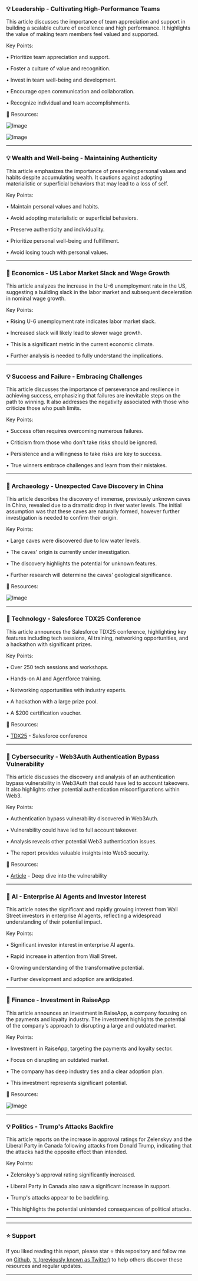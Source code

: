 ### 💡 Leadership - Cultivating High-Performance Teams

This article discusses the importance of team appreciation and support in building a scalable culture of excellence and high performance.  It highlights the value of making team members feel valued and supported.

Key Points:

• Prioritize team appreciation and support.


• Foster a culture of value and recognition.


• Invest in team well-being and development.


• Encourage open communication and collaboration.


• Recognize individual and team accomplishments.



🔗 Resources:

![Image](https://pbs.twimg.com/media/GlgGwoKWEAEWqWU?format=jpg&name=small)

![Image](https://pbs.twimg.com/media/GlgGwqEWgAAxtKB?format=jpg&name=small)


---

### 💡 Wealth and Well-being - Maintaining Authenticity

This article emphasizes the importance of preserving personal values and habits despite accumulating wealth. It cautions against adopting materialistic or superficial behaviors that may lead to a loss of self.

Key Points:

• Maintain personal values and habits.


• Avoid adopting materialistic or superficial behaviors.


• Preserve authenticity and individuality.


• Prioritize personal well-being and fulfillment.


• Avoid losing touch with personal values.



---

### 🤖 Economics - US Labor Market Slack and Wage Growth

This article analyzes the increase in the U-6 unemployment rate in the US, suggesting a building slack in the labor market and subsequent deceleration in nominal wage growth.

Key Points:

• Rising U-6 unemployment rate indicates labor market slack.


• Increased slack will likely lead to slower wage growth.


• This is a significant metric in the current economic climate.


• Further analysis is needed to fully understand the implications.


---

### 💡 Success and Failure - Embracing Challenges

This article discusses the importance of perseverance and resilience in achieving success, emphasizing that failures are inevitable steps on the path to winning.  It also addresses the negativity associated with those who criticize those who push limits.

Key Points:

• Success often requires overcoming numerous failures.


• Criticism from those who don't take risks should be ignored.


• Persistence and a willingness to take risks are key to success.


• True winners embrace challenges and learn from their mistakes.



---

### 🤖 Archaeology - Unexpected Cave Discovery in China

This article describes the discovery of immense, previously unknown caves in China, revealed due to a dramatic drop in river water levels.  The initial assumption was that these caves are naturally formed, however further investigation is needed to confirm their origin.

Key Points:

• Large caves were discovered due to low water levels.


• The caves' origin is currently under investigation.


• The discovery highlights the potential for unknown features.


• Further research will determine the caves' geological significance.



🔗 Resources:

![Image](https://pbs.twimg.com/media/Gleplo8bwAARyYW?format=jpg&name=small)


---

### 🚀 Technology - Salesforce TDX25 Conference

This article announces the Salesforce TDX25 conference, highlighting key features including tech sessions, AI training, networking opportunities, and a hackathon with significant prizes.

Key Points:

• Over 250 tech sessions and workshops.


• Hands-on AI and Agentforce training.


• Networking opportunities with industry experts.


• A hackathon with a large prize pool.


• A $200 certification voucher.


🔗 Resources:

• [TDX25](http://sforce.co/cgltdx25) -  Salesforce conference


---

### 🤖 Cybersecurity - Web3Auth Authentication Bypass Vulnerability

This article discusses the discovery and analysis of an authentication bypass vulnerability in Web3Auth that could have led to account takeovers.  It also highlights other potential authentication misconfigurations within Web3.

Key Points:

• Authentication bypass vulnerability discovered in Web3Auth.


• Vulnerability could have led to full account takeover.


• Analysis reveals other potential Web3 authentication issues.


• The report provides valuable insights into Web3 security.



🔗 Resources:

• [Article](https://t.co/stjqbwuYsb) - Deep dive into the vulnerability


---

### 🤖 AI - Enterprise AI Agents and Investor Interest

This article notes the significant and rapidly growing interest from Wall Street investors in enterprise AI agents, reflecting a widespread understanding of their potential impact.

Key Points:

• Significant investor interest in enterprise AI agents.


• Rapid increase in attention from Wall Street.


• Growing understanding of the transformative potential.


• Further development and adoption are anticipated.


---

### 🚀 Finance - Investment in RaiseApp

This article announces an investment in RaiseApp, a company focusing on the payments and loyalty industry.  The investment highlights the potential of the company's approach to disrupting a large and outdated market.

Key Points:

• Investment in RaiseApp, targeting the payments and loyalty sector.


• Focus on disrupting an outdated market.


• The company has deep industry ties and a clear adoption plan.


• This investment represents significant potential.



🔗 Resources:

![Image](https://pbs.twimg.com/ext_tw_video_thumb/1894753749576372224/pu/img/B54F_IfasjKUpqPh.jpg)


---

### 💡 Politics - Trump's Attacks Backfire

This article reports on the increase in approval ratings for Zelenskyy and the Liberal Party in Canada following attacks from Donald Trump, indicating that the attacks had the opposite effect than intended.

Key Points:

• Zelenskyy's approval rating significantly increased.


• Liberal Party in Canada also saw a significant increase in support.


• Trump's attacks appear to be backfiring.


• This highlights the potential unintended consequences of political attacks.



---


---

### ⭐️ Support

If you liked reading this report, please star ⭐️ this repository and follow me on [Github](https://github.com/Drix10), [𝕏 (previously known as Twitter)](https://x.com/DRIX_10_) to help others discover these resources and regular updates.

---